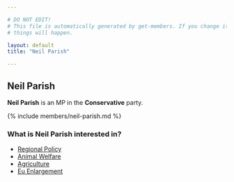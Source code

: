 ```yaml
---

# DO NOT EDIT!
# This file is automatically generated by get-members. If you change it, bad
# things will happen.

layout: default
title: "Neil Parish"

---
```


## Neil Parish

**Neil Parish** is an MP in the **Conservative** party.

{% include members/neil-parish.md %}

### What is Neil Parish interested in?


* [Regional Policy](/interests/regional-policy.html)
* [Animal Welfare](/interests/animal-welfare.html)
* [Agriculture](/interests/agriculture.html)
* [Eu Enlargement](/interests/eu-enlargement.html)
